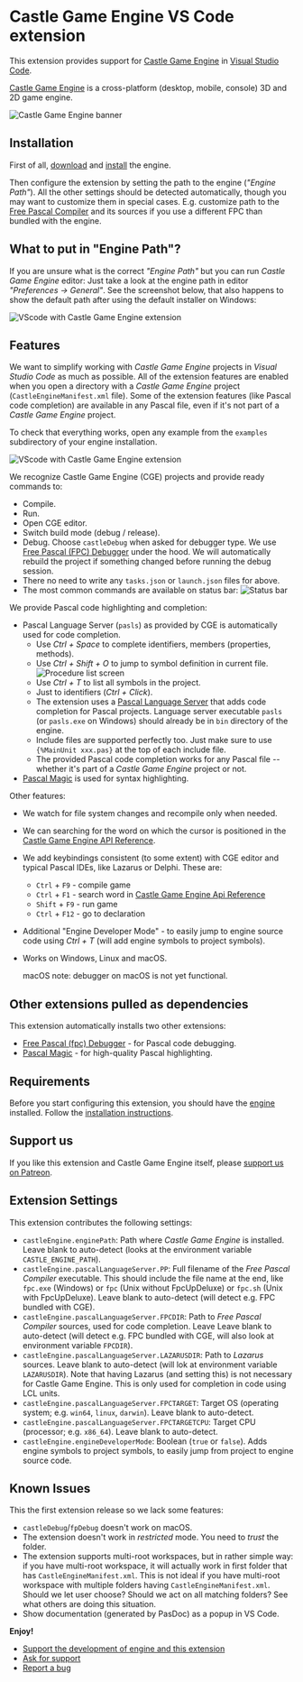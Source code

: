 # Castle Game Engine VS Code extension

This extension provides support for [Castle Game Engine](https://castle-engine.io/) in [Visual Studio Code](https://castle-engine.io/vscode).

[Castle Game Engine](https://castle-engine.io/) is a cross-platform (desktop, mobile, console) 3D and 2D game engine.

![Castle Game Engine banner](images/castle_introduction.jpg)

## Installation

First of all, [download](https://castle-engine.io/download) and [install](https://castle-engine.io/install) the engine.

Then configure the extension by setting the path to the engine (_"Engine Path"_). All the other settings should be detected automatically, though you may want to customize them in special cases. E.g. customize path to the [Free Pascal Compiler](https://www.freepascal.org/) and its sources if you use a different FPC than bundled with the engine.

## What to put in "Engine Path"?

If you are unsure what is the correct _"Engine Path"_ but you can run _Castle Game Engine_ editor: Just take a look at the engine path in editor _"Preferences -> General"_. See the screenshot below, that also happens to show the default path after using the default installer on Windows:

![VScode with Castle Game Engine extension](images/engine_path.png)

## Features

We want to simplify working with _Castle Game Engine_ projects in _Visual Studio Code_ as much as possible. All of the extension features are enabled when you open a directory with a _Castle Game Engine_ project (`CastleEngineManifest.xml` file). Some of the extension features (like Pascal code completion) are available in any Pascal file, even if it's not part of a _Castle Game Engine_ project.

To check that everything works, open any example from the `examples` subdirectory of your engine installation.

![VScode with Castle Game Engine extension](images/vscode_with_cge.png)

We recognize Castle Game Engine (CGE) projects and provide ready commands to:

- Compile.
- Run.
- Open CGE editor.
- Switch build mode (debug / release).
- Debug. Choose `castleDebug` when asked for debugger type. We use [Free Pascal (FPC) Debugger](https://marketplace.visualstudio.com/items?itemName=CNOC.fpdebug) under the hood. We will automatically rebuild the project if something changed before running the debug session.
- There no need to write any `tasks.json` or `launch.json` files for above.
- The most common commands are available on status bar:
   ![Status bar](images/vscode_status_bar.png)

We provide Pascal code highlighting and completion:

- Pascal Language Server (`pasls`) as provided by CGE is automatically used for code completion.
   - Use _Ctrl + Space_ to complete identifiers, members (properties, methods).
   - Use _Ctrl + Shift + O_ to jump to symbol definition in current file.
   ![Procedure list screen](images/findfilesymbol.png)
   - Use _Ctrl + T_ to list all symbols in the project.
   - Just to identifiers (_Ctrl + Click_).
   - The extension uses a [Pascal Language Server](https://github.com/castle-engine/pascal-language-server) that adds code completion for Pascal projects. Language server executable `pasls` (or `pasls.exe` on Windows) should already be in `bin` directory of the engine.
   - Include files are supported perfectly too. Just make sure to use `{%MainUnit xxx.pas}` at the top of each include file.
   - The provided Pascal code completion works for any Pascal file -- whether it's part of a _Castle Game Engine_ project or not.
- [Pascal Magic](https://marketplace.visualstudio.com/items?itemName=theangryepicbanana.language-pascal) is used for syntax highlighting.

Other features:

* We watch for file system changes and recompile only when needed.

* We can searching for the word on which the cursor is positioned in the [Castle Game Engine API Reference](https://castle-engine.io/apidoc/html/index.html).

* We add keybindings consistent (to some extent) with CGE editor and typical Pascal IDEs, like Lazarus or Delphi. These are:
   * `Ctrl` + `F9` - compile game
   * `Ctrl` + `F1` - search word in [Castle Game Engine Api Reference](https://castle-engine.io/apidoc/html/index.html)
   * `Shift` + `F9` - run game
   * `Ctrl` + `F12` - go to declaration

* Additional "Engine Developer Mode" - to easily jump to engine source code using _Ctrl + T_ (will add engine symbols to project symbols).

* Works on Windows, Linux and macOS.

    macOS note: debugger on macOS is not yet functional.

## Other extensions pulled as dependencies

This extension automatically installs two other extensions:
* [Free Pascal (fpc) Debugger](https://marketplace.visualstudio.com/items?itemName=CNOC.fpdebug) - for Pascal code debugging.
* [Pascal Magic](https://marketplace.visualstudio.com/items?itemName=theangryepicbanana.language-pascal) - for high-quality Pascal highlighting.

## Requirements

Before you start configuring this extension, you should have the [engine](https://castle-engine.io) installed. Follow the [installation instructions](https://castle-engine.io/install).

## Support us

If you like this extension and Castle Game Engine itself, please [support us on Patreon](https://www.patreon.com/castleengine).

## Extension Settings

This extension contributes the following settings:

* `castleEngine.enginePath`: Path where _Castle Game Engine_ is installed. Leave blank to auto-detect (looks at the environment variable `CASTLE_ENGINE_PATH`).
* `castleEngine.pascalLanguageServer.PP`: Full filename of the _Free Pascal Compiler_ executable. This should include the file name at the end, like `fpc.exe` (Windows) or `fpc` (Unix without FpcUpDeluxe) or `fpc.sh` (Unix with FpcUpDeluxe). Leave blank to auto-detect (will detect e.g. FPC bundled with CGE).
* `castleEngine.pascalLanguageServer.FPCDIR`: Path to _Free Pascal Compiler_ sources, used for code completion. Leave Leave blank to auto-detect (will detect e.g. FPC bundled with CGE, will also look at environment variable `FPCDIR`).
* `castleEngine.pascalLanguageServer.LAZARUSDIR`: Path to _Lazarus_ sources. Leave blank to auto-detect (will lok at environment variable `LAZARUSDIR`). Note that having Lazarus (and setting this) is not necessary for Castle Game Engine. This is only used for completion in code using LCL units.
* `castleEngine.pascalLanguageServer.FPCTARGET`: Target OS (operating system; e.g. `win64`, `linux`, `darwin`). Leave blank to auto-detect.
* `castleEngine.pascalLanguageServer.FPCTARGETCPU`: Target CPU (processor; e.g. `x86_64`). Leave blank to auto-detect.
* `castleEngine.engineDeveloperMode`: Boolean (`true` or `false`). Adds engine symbols to project symbols, to easily jump from project to engine source code.

## Known Issues

This the first extension release so we lack some features:
* `castleDebug`/`fpDebug` doesn't work on macOS.
* The extension doesn't work in _restricted_ mode. You need to _trust_ the folder.
* The extension supports multi-root workspaces, but in rather simple way: if you have multi-root workspace, it will actually work in first folder that has `CastleEngineManifest.xml`. This is not ideal if you have multi-root workspace with multiple folders having `CastleEngineManifest.xml`. Should we let user choose? Should we act on all matching folders? See what others are doing this situation.
* Show documentation (generated by PasDoc) as a popup in VS Code.

**Enjoy!**

- [Support the development of engine and this extension](https://www.patreon.com/castleengine)
- [Ask for support](https://castle-engine.io/talk.php)
- [Report a bug](https://github.com/castle-engine/castle-engine-vscode/issues)